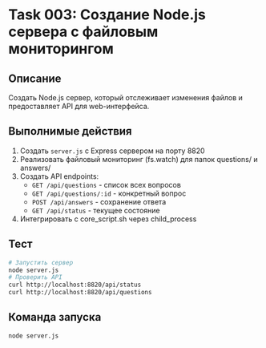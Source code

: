 # Task 003: Создание Node.js сервера с файловым мониторингом

## Описание
Создать Node.js сервер, который отслеживает изменения файлов и предоставляет API для web-интерфейса.

## Выполнимые действия
1. Создать `server.js` с Express сервером на порту 8820
2. Реализовать файловый мониторинг (fs.watch) для папок questions/ и answers/
3. Создать API endpoints:
   - `GET /api/questions` - список всех вопросов
   - `GET /api/questions/:id` - конкретный вопрос
   - `POST /api/answers` - сохранение ответа
   - `GET /api/status` - текущее состояние
4. Интегрировать с core_script.sh через child_process

## Тест
```bash
# Запустить сервер
node server.js
# Проверить API
curl http://localhost:8820/api/status
curl http://localhost:8820/api/questions
```

## Команда запуска
```bash
node server.js
```
